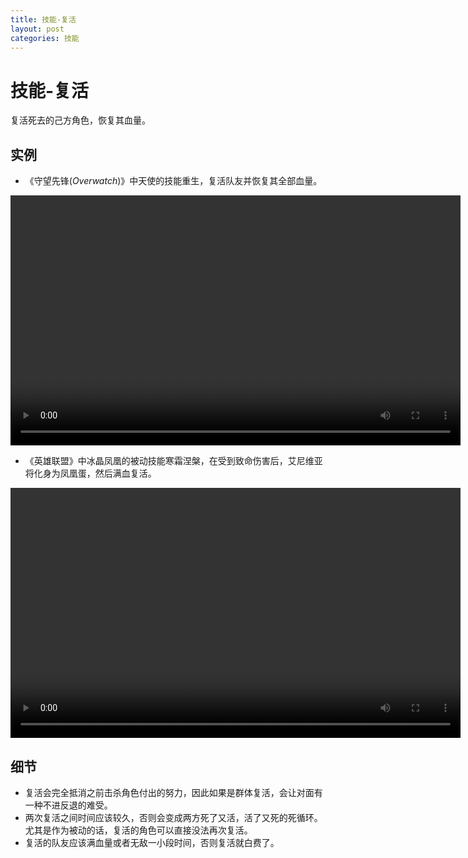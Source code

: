 ```yaml
---
title: 技能-复活
layout: post
categories: 技能
---
```


# 技能-复活
复活死去的己方角色，恢复其血量。

## 实例
- 《守望先锋(*Overwatch*)》中天使的技能重生，复活队友并恢复其全部血量。

<video width="720" height="400" controls>
    <source src="/videos/天使-重生.mp4" type="video/mp4">
</video>

- 《英雄联盟》中冰晶凤凰的被动技能寒霜涅槃，在受到致命伤害后，艾尼维亚将化身为凤凰蛋，然后满血复活。

<video width="720" height="400" controls>
    <source src="{{ site.url }}/videos/复活-冰晶凤凰-艾妮维亚-被动.webm" type="video/webm">
</video>

## 细节
- 复活会完全抵消之前击杀角色付出的努力，因此如果是群体复活，会让对面有一种不进反退的难受。
- 两次复活之间时间应该较久，否则会变成两方死了又活，活了又死的死循环。尤其是作为被动的话，复活的角色可以直接没法再次复活。
- 复活的队友应该满血量或者无敌一小段时间，否则复活就白费了。